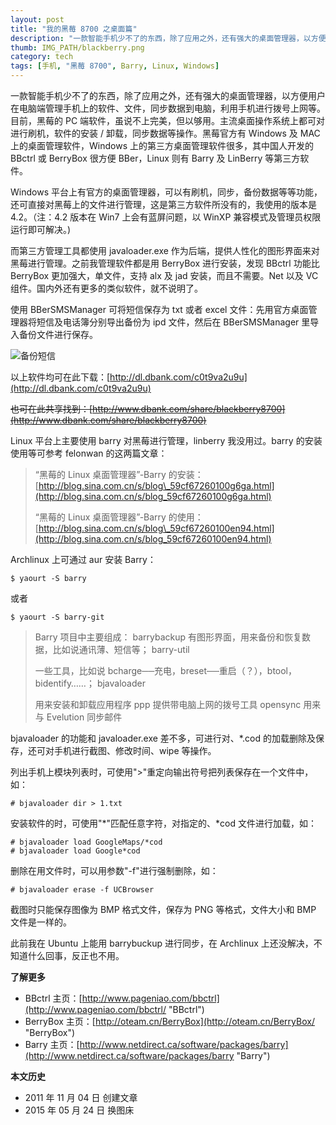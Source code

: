 ```yaml
---
layout: post
title: "我的黑莓 8700 之桌面篇"
description: "一款智能手机少不了的东西，除了应用之外，还有强大的桌面管理器，以方便用户在电脑端管理手机上的软件、文件，同步数据到电脑，利用手机进行拨号上网等。目前，黑莓的 PC 端软件，虽说不上完美，但以够用。主流桌面操作系统上都可对进行刷机，软件的安装 / 卸载，同步数据等操作。"
thumb: IMG_PATH/blackberry.png
category: tech
tags: [手机, "黑莓 8700", Barry, Linux, Windows]
---
```


一款智能手机少不了的东西，除了应用之外，还有强大的桌面管理器，以方便用户在电脑端管理手机上的软件、文件，同步数据到电脑，利用手机进行拨号上网等。目前，黑莓的 PC 端软件，虽说不上完美，但以够用。主流桌面操作系统上都可对进行刷机，软件的安装 / 卸载，同步数据等操作。黑莓官方有 Windows 及 MAC 上的桌面管理软件，Windows 上的第三方桌面管理软件很多，其中国人开发的 BBctrl 或 BerryBox 很方便 BBer，Linux 则有 Barry 及 LinBerry 等第三方软件。

Windows 平台上有官方的桌面管理器，可以有刷机，同步，备份数据等等功能，还可直接对黑莓上的文件进行管理，这是第三方软件所没有的，我使用的版本是 4.2。（注：4.2 版本在 Win7 上会有蓝屏问题，以 WinXP 兼容模式及管理员权限运行即可解决。)

而第三方管理工具都使用 javaloader.exe 作为后端，提供人性化的图形界面来对黑莓进行管理。之前我管理软件都是用 BerryBox 进行安装，发现 BBctrl 功能比 BerryBox 更加强大，单文件，支持 alx 及 jad 安装，而且不需要。Net 以及 VC 组件。国内外还有更多的类似软件，就不说明了。

使用 BBerSMSManager 可将短信保存为 txt 或者 excel 文件：先用官方桌面管理器将短信及电话簿分别导出备份为 ipd 文件，然后在 BBerSMSManager 里导入备份文件进行保存。

![备份短信]({{site.IMG_PATH}}/blackberry-desktop-software-for-pc.png)

以上软件均可在此下载：[http://dl.dbank.com/c0t9va2u9u](http://dl.dbank.com/c0t9va2u9u)

<del>也可在此共享找到：[http://www.dbank.com/share/blackberry8700](http://www.dbank.com/share/blackberry8700)</del>

Linux 平台上主要使用 barry 对黑莓进行管理，linberry 我没用过。barry 的安装使用等可参考 felonwan 的这两篇文章：

> “黑莓的 Linux 桌面管理器”-Barry 的安装：[http://blog.sina.com.cn/s/blog\_59cf67260100g6ga.html](http://blog.sina.com.cn/s/blog_59cf67260100g6ga.html)
>
> “黑莓的 Linux 桌面管理器”-Barry 的使用：[http://blog.sina.com.cn/s/blog\_59cf67260100en94.html](http://blog.sina.com.cn/s/blog_59cf67260100en94.html)

Archlinux 上可通过 aur 安装 Barry：

    $ yaourt -S barry

或者

    $ yaourt -S barry-git

> Barry 项目中主要组成： barrybackup 有图形界面，用来备份和恢复数据，比如说通讯薄、短信等； barry-util
>
> 一些工具，比如说 bcharge──充电，breset──重启（？），btool，bidentify……； bjavaloader
>
> 用来安装和卸载应用程序 ppp 提供带电脑上网的拨号工具 opensync 用来与 Evelution 同步邮件

bjavaloader 的功能和 javaloader.exe 差不多，可进行对、*.cod 的加载删除及保存，还可对手机进行截图、修改时间、wipe 等操作。

列出手机上模块列表时，可使用"\>"重定向输出符号把列表保存在一个文件中，如：

    # bjavaloader dir > 1.txt

安装软件的时，可使用"\*"匹配任意字符，对指定的、*cod 文件进行加载，如：

    # bjavaloader load GoogleMaps/*cod
    # bjavaloader load Google*cod

删除在用文件时，可以用参数"-f"进行强制删除，如：

    # bjavaloader erase -f UCBrowser

截图时只能保存图像为 BMP 格式文件，保存为 PNG 等格式，文件大小和 BMP 文件是一样的。

此前我在 Ubuntu 上能用 barrybuckup 进行同步，在 Archlinux 上还没解决，不知道什么回事，反正也不用。

**了解更多**

* BBctrl 主页：[http://www.pageniao.com/bbctrl](http://www.pageniao.com/bbctrl/ "BBctrl")
* BerryBox 主页：[http://oteam.cn/BerryBox](http://oteam.cn/BerryBox/ "BerryBox")
* Barry 主页：[http://www.netdirect.ca/software/packages/barry](http://www.netdirect.ca/software/packages/barry "Barry")

**本文历史**

* 2011 年 11 月 04 日 创建文章
* 2015 年 05 月 24 日 换图床
